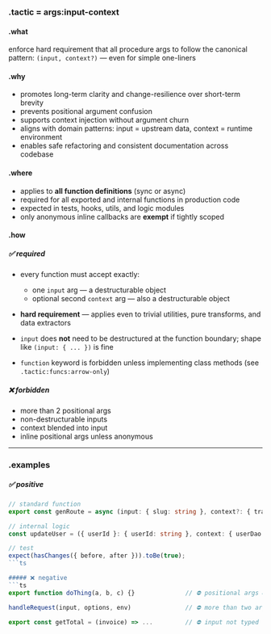 ### .tactic = args:input-context

#### .what
enforce hard requirement that all procedure args to follow the canonical pattern: `(input, context?)` — even for simple one-liners

#### .why
- promotes long-term clarity and change-resilience over short-term brevity
- prevents positional argument confusion
- supports context injection without argument churn
- aligns with domain patterns: input = upstream data, context = runtime environment
- enables safe refactoring and consistent documentation across codebase

#### .where
- applies to **all function definitions** (sync or async)
- required for all exported and internal functions in production code
- expected in tests, hooks, utils, and logic modules
- only anonymous inline callbacks are **exempt** if tightly scoped

#### .how

##### ✅ required
- every function must accept exactly:
  - one `input` arg — a destructurable object
  - optional second `context` arg — also a destructurable object

- **hard requirement** — applies even to trivial utilities, pure transforms, and data extractors

- `input` does **not** need to be destructured at the function boundary; shape like `(input: { ... })` is fine
- `function` keyword is forbidden unless implementing class methods (see `.tactic:funcs:arrow-only`)

##### ❌ forbidden
- more than 2 positional args
- non-destructurable inputs
- context blended into input
- inline positional args unless anonymous


---

### .examples

##### ✅ positive
```ts
// standard function
export const genRoute = async (input: { slug: string }, context?: { traceId?: string }) => { ... }

// internal logic
const updateUser = ({ userId }: { userId: string }, context: { userDao: UserDao }) => { ... }

// test
expect(hasChanges({ before, after })).toBe(true);
```ts

##### ❌ negative
```ts
export function doThing(a, b, c) {}              // ⛔ positional args & function keyword

handleRequest(input, options, env)               // ⛔ more than two args

export const getTotal = (invoice) => ...         // ⛔ input not typed
```
